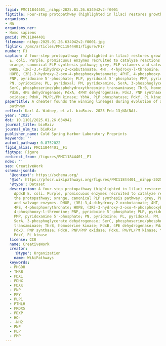 ```yaml
---
figid: PMC11844401__nihpp-2025.01.26.634942v2-f0001
figtitle: Four-step protopathway (highlighted in lilac) restores growth of ΔpdxB E
organisms:
- NA
organisms_ner:
- Homo sapiens
pmcid: PMC11844401
filename: nihpp-2025.01.26.634942v2-f0001.jpg
figlink: /pmc/articles/PMC11844401/figure/F1/
number: F1
caption: A four-step protopathway (highlighted in lilac) restores growth of ΔpdxB
  E. coli. Purple, promiscuous enzymes recruited to catalyze reactions in the protopathway;
  orange, canonical PLP synthesis pathway; grey, PLP vitamers and salvage enzymes.
  DHOB, (3R)-3,4-dihydroxy-2-oxobutanoate; 4HT, 4-hydroxy-l-threonine; 4PE, 4-phosphoerythronate;
  HOPB, (3R)-3-hydroxy-2-oxo-4-phosphooxybutanoate; 4PHT, 4-phosphooxy-l-threonine;
  PNP, pyridoxine 5′-phosphate; PLP, pyridoxal 5′-phosphate; PMP, pyridoxamine 5′-phosphate;
  PN, pyridoxine; PL, pyridoxal; PM, pyridoxamine, SerA, 3-phosphoglycerate dehydrogenase;
  SerC, phosphoserine/phosphohydroxythreonine transaminase; ThrB, homoserine kinase;
  PdxB, 4PE dehydrogenase; PdxA, 4PHT dehydrogenase; PdxJ, PNP synthase; PdxH, PNP/PMP
  oxidase; PdxK, PN/PL/PM kinase; YbhA, PLP phosphatase; PdxY, PL kinase
papertitle: A cheater founds the winning lineages during evolution of a novel metabolic
  pathway
reftext: Karl A. Widney, et al. bioRxiv. 2025 Feb 13;NA(NA).
year: '2025'
doi: 10.1101/2025.01.26.634942
journal_title: bioRxiv
journal_nlm_ta: bioRxiv
publisher_name: Cold Spring Harbor Laboratory Preprints
keywords: ''
automl_pathway: 0.8752022
figid_alias: PMC11844401__F1
figtype: Figure
redirect_from: /figures/PMC11844401__F1
ndex: ''
seo: CreativeWork
schema-jsonld:
  '@context': https://schema.org/
  '@id': https://pfocr.wikipathways.org/figures/PMC11844401__nihpp-2025.01.26.634942v2-f0001.html
  '@type': Dataset
  description: A four-step protopathway (highlighted in lilac) restores growth of
    ΔpdxB E. coli. Purple, promiscuous enzymes recruited to catalyze reactions in
    the protopathway; orange, canonical PLP synthesis pathway; grey, PLP vitamers
    and salvage enzymes. DHOB, (3R)-3,4-dihydroxy-2-oxobutanoate; 4HT, 4-hydroxy-l-threonine;
    4PE, 4-phosphoerythronate; HOPB, (3R)-3-hydroxy-2-oxo-4-phosphooxybutanoate; 4PHT,
    4-phosphooxy-l-threonine; PNP, pyridoxine 5′-phosphate; PLP, pyridoxal 5′-phosphate;
    PMP, pyridoxamine 5′-phosphate; PN, pyridoxine; PL, pyridoxal; PM, pyridoxamine,
    SerA, 3-phosphoglycerate dehydrogenase; SerC, phosphoserine/phosphohydroxythreonine
    transaminase; ThrB, homoserine kinase; PdxB, 4PE dehydrogenase; PdxA, 4PHT dehydrogenase;
    PdxJ, PNP synthase; PdxH, PNP/PMP oxidase; PdxK, PN/PL/PM kinase; YbhA, PLP phosphatase;
    PdxY, PL kinase
  license: CC0
  name: CreativeWork
  creator:
    '@type': Organization
    name: WikiPathways
  keywords:
  - PHGDH
  - THRB
  - PDX1
  - PDHX
  - PDXK
  - PNP
  - PPY
  - PLP1
  - PTHLH
  - PRDX5
  - PDXP
  - HO-
  - -NH2
  - PNP
  - PLP
  - PMP
---
```

